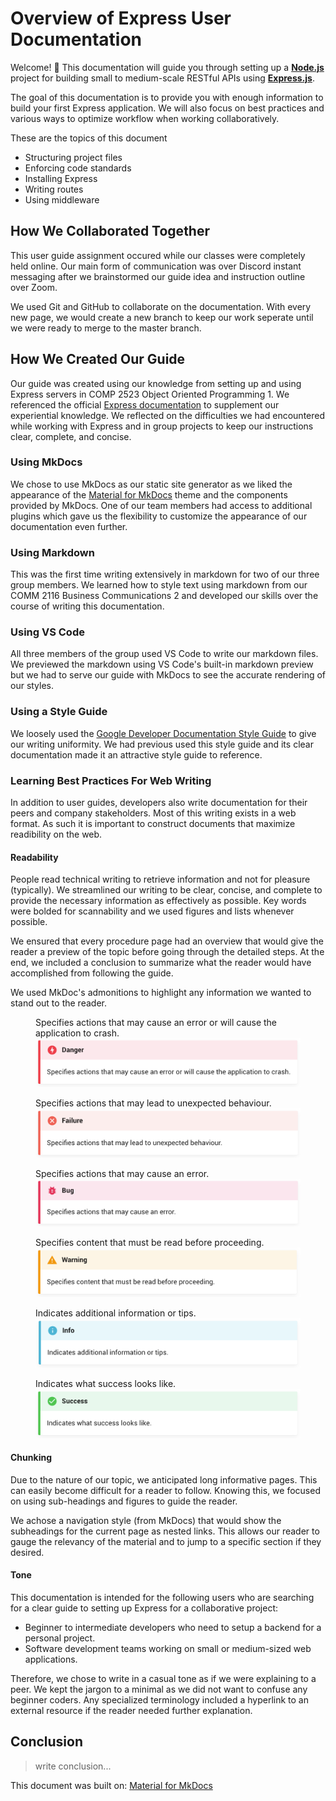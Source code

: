 
# Overview of Express User Documentation

Welcome! 👋 This documentation will guide you through setting up a [**Node.js**](https://nodejs.org/) project for building small to medium-scale RESTful APIs using [**Express.js**](https://expressjs.com/).

The goal of this documentation is to provide you with enough information to build your first Express application. We will also focus on best practices and various ways to optimize workflow when working collaboratively.

These are the topics of this document

- Structuring project files
- Enforcing code standards
- Installing Express
- Writing routes
- Using middleware

## How We Collaborated Together

This user guide assignment occured while our classes were completely held online. Our main form of communication was over Discord instant messaging after we brainstormed our guide idea and instruction outline over Zoom.

We used Git and GitHub to collaborate on the documentation. With every new page, we would create a new branch to keep our work seperate until we were ready to merge to the master branch. 

## How We Created Our Guide

Our guide was created using our knowledge from setting up and using Express servers in COMP 2523 Object Oriented Programming 1. We referenced the official [Express documentation](https://expressjs.com/) to supplement our experiential knowledge. We reflected on the difficulties we had encountered while working with Express and in group projects to keep our instructions clear, complete, and concise.

### Using MkDocs

We chose to use MkDocs as our static site generator as we liked the appearance of the [Material for MkDocs](https://github.com/squidfunk/mkdocs-material) theme and the components provided by MkDocs. One of our team members had access to additional plugins which gave us the flexibility to customize the appearance of our documentation even further.

### Using Markdown

This was the first time writing extensively in markdown for two of our three group members. We learned how to style text using markdown from our COMM 2116 Business Communications 2 and developed our skills over the course of writing this documentation. 

### Using VS Code

All three members of the group used VS Code to write our markdown files. We previewed the markdown using VS Code's built-in markdown preview but we had to serve our guide with MkDocs to see the accurate rendering of our styles.

### Using a Style Guide

We loosely used the [Google Developer Documentation Style Guide](https://developers.google.com/style) to give our writing uniformity. We had previous used this style guide and its clear documentation made it an attractive style guide to reference.

### Learning Best Practices For Web Writing

In addition to user guides, developers also write documentation for their peers and company stakeholders. Most of this writing exists in a web format. As such it is important to construct documents that maximize readibility on the web.

#### Readability

People read technical writing to retrieve information and not for pleasure (typically). We streamlined our writing to be clear, concise, and complete to provide the necessary information as effectively as possible. Key words were bolded for scannability and we used figures and lists whenever possible.

We ensured that every procedure page had an overview that would give the reader a preview of the topic before going through the detailed steps. At the end, we included a conclusion to summarize what the reader would have accomplished from following the guide. 

We used MkDoc's admonitions to highlight any information we wanted to stand out to the reader. 

<figure>
  <figcaption>Specifies actions that may cause an error or will cause the application to crash.</figcaption>
  <img
  src="docs/pages/images/admonitions/danger.png"
  alt="The danger admonition.">
</figure>
<figure>
  <figcaption>Specifies actions that may lead to unexpected behaviour.</figcaption>
  <img
  src="docs/pages/images/admonitions/failure.png"
  alt="The failure admonition.">
</figure>
<figure>
  <figcaption>Specifies actions that may cause an error.</figcaption>
  <img
  src="docs/pages/images/admonitions/bug.png"
  alt="The bug admonition.">
</figure>
<figure>
  <figcaption>Specifies content that must be read before proceeding.</figcaption>
  <img
  src="docs/pages/images/admonitions/warning.png"
  alt="The warning admonition.">
</figure>
<figure>
  <figcaption>Indicates additional information or tips.</figcaption>
  <img
  src="docs/pages/images/admonitions/info.png"
  alt="The info admonition.">
</figure>
<figure>
  <figcaption>Indicates what success looks like.</figcaption>
  <img
  src="docs/pages/images/admonitions/success.png"
  alt="The success admonition.">
</figure>

#### Chunking
Due to the nature of our topic, we anticipated long informative pages. This can easily become difficult for a reader to follow. Knowing this, we focused on using sub-headings and figures to guide the reader.

We achose a navigation style (from MkDocs) that would show the subheadings for the current page as nested links. This allows our reader to gauge the relevancy of the material and to jump to a specific section if they desired.
  
#### Tone
This documentation is intended for the following users who are searching for a clear guide to setting up Express for a collaborative project:

- Beginner to intermediate developers who need to setup a backend for a personal project.
- Software development teams working on small or medium-sized web applications.

Therefore, we chose to write in a casual tone as if we were explaining to a peer. We kept the jargon to a minimal as we did not want to confuse any beginner coders. Any specialized terminology included a hyperlink to an external resource if the reader needed further explanation. 



  


## Conclusion
> write conclusion...

This document was built on: [Material for MkDocs](https://github.com/squidfunk/mkdocs-material)
